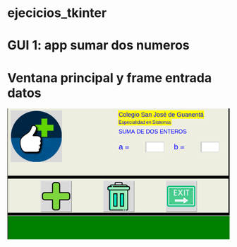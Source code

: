 # ejecicios_tkinter

# GUI 1: app sumar dos numeros 

# Ventana principal y frame entrada datos 

![ventana principal y frame entrada](ventana_principal.png "ventana principal y frame entrada")
